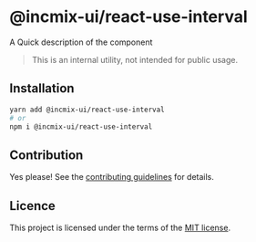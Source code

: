 # @incmix-ui/react-use-interval

A Quick description of the component

> This is an internal utility, not intended for public usage.

## Installation

```sh
yarn add @incmix-ui/react-use-interval
# or
npm i @incmix-ui/react-use-interval
```

## Contribution

Yes please! See the
[contributing guidelines](https://github.com/chakra-ui/chakra-ui/blob/master/CONTRIBUTING.md)
for details.

## Licence

This project is licensed under the terms of the
[MIT license](https://github.com/chakra-ui/chakra-ui/blob/master/LICENSE).
